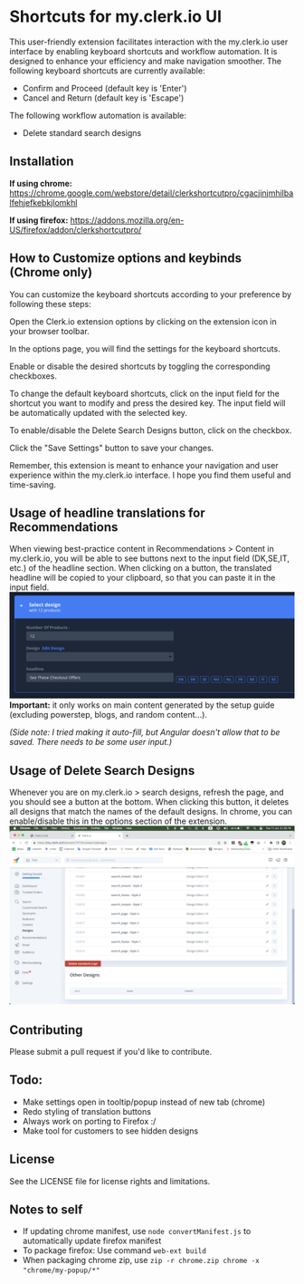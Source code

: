 # Shortcuts for my.clerk.io UI

This user-friendly extension facilitates interaction with the my.clerk.io user interface by enabling keyboard shortcuts and workflow automation. It is designed to enhance your efficiency and make navigation smoother. The following keyboard shortcuts are currently available:

-   Confirm and Proceed (default key is 'Enter')
-   Cancel and Return (default key is 'Escape')

The following workflow automation is available:

-   Delete standard search designs

## Installation

**If using chrome:**
https://chrome.google.com/webstore/detail/clerkshortcutpro/cgacjinjmhilbalfehjefkebkjlomkhl

**If using firefox:**
https://addons.mozilla.org/en-US/firefox/addon/clerkshortcutpro/

## How to Customize options and keybinds (Chrome only)

You can customize the keyboard shortcuts according to your preference by following these steps:

Open the Clerk.io extension options by clicking on the extension icon in your browser toolbar.

In the options page, you will find the settings for the keyboard shortcuts.

Enable or disable the desired shortcuts by toggling the corresponding checkboxes.

To change the default keyboard shortcuts, click on the input field for the shortcut you want to modify and press the desired key. The input field will be automatically updated with the selected key.

To enable/disable the Delete Search Designs button, click on the checkbox.

Click the "Save Settings" button to save your changes.

Remember, this extension is meant to enhance your navigation and user experience within the my.clerk.io interface. I hope you find them useful and time-saving.

## Usage of headline translations for Recommendations

When viewing best-practice content in Recommendations > Content in my.clerk.io, you will be able to see buttons next to the input field (DK,SE,IT, etc.) of the headline section. When clicking on a button, the translated headline will be copied to your clipboard, so that you can paste it in the input field.
![Example](/assets/translations_screenshot.png "Translations!")
**Important:** it only works on main content generated by the setup guide (excluding powerstep, blogs, and random content...).

_(Side note: I tried making it auto-fill, but Angular doesn't allow that to be saved. There needs to be some user input.)_

## Usage of Delete Search Designs

Whenever you are on my.clerk.io > search designs, refresh the page, and you should see a button at the bottom.
When clicking this button, it deletes all designs that match the names of the default designs.
In chrome, you can enable/disable this in the options section of the extension.
![Example](/assets/deletesearchscreeny.png "Walah!")

## Contributing

Please submit a pull request if you'd like to contribute.

## Todo:

-   Make settings open in tooltip/popup instead of new tab (chrome)
-   Redo styling of translation buttons
-   Always work on porting to Firefox :/
-   Make tool for customers to see hidden designs

## License

See the LICENSE file for license rights and limitations.

## Notes to self

-   If updating chrome manifest, use `node convertManifest.js` to automatically update firefox manifest
-   To package firefox: Use command `web-ext build`
-   When packaging chrome zip, use `zip -r chrome.zip chrome -x "chrome/my-popup/*"  `
